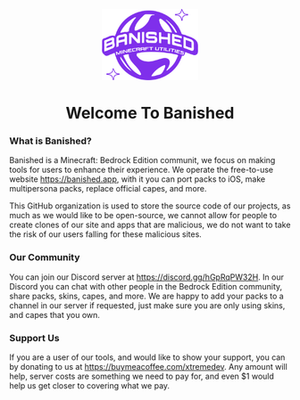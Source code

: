 <p align=center>
	<img height=128 src="../logo.png"></img>
</p>
<h1 align=center>Welcome To Banished</h1>

### What is Banished?

Banished is a Minecraft: Bedrock Edition communit, we focus on making tools for users to enhance their experience.
We operate the free-to-use website https://banished.app, with it you can port packs to iOS, make multipersona packs, replace official capes, and more.

This GitHub organization is used to store the source code of our projects, as much as we would like to be open-source, we cannot allow for people to create clones of our site and apps that are malicious, we do not want to take the risk of our users falling for these malicious sites.

### Our Community

You can join our Discord server at https://discord.gg/hGpRqPW32H. In our Discord you can chat with other people in the Bedrock Edition community, share packs, skins, capes, and more.
We are happy to add your packs to a channel in our server if requested, just make sure you are only using skins, and capes that you own.

### Support Us

If you are a user of our tools, and would like to show your support, you can by donating to us at https://buymeacoffee.com/xtremedev.
Any amount will help, server costs are something we need to pay for, and even $1 would help us get closer to covering what we pay.
